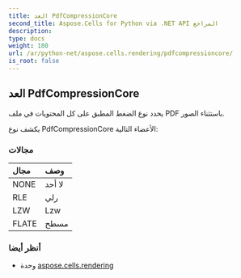 ```yaml
---
title: العد PdfCompressionCore
second_title: Aspose.Cells for Python via .NET API المراجع
description:
type: docs
weight: 180
url: /ar/python-net/aspose.cells.rendering/pdfcompressioncore/
is_root: false
---
```

##  العد PdfCompressionCore
يحدد نوع الضغط المطبق على كل المحتويات في ملف PDF باستثناء الصور.



يكشف نوع PdfCompressionCore الأعضاء التالية:

###  مجالات
| مجال| وصف|
| :- | :- |
| NONE | لا أحد|
| RLE | رلي|
| LZW | Lzw|
| FLATE | مسطح|



###  أنظر أيضا
* وحدة [aspose.cells.rendering](..)

